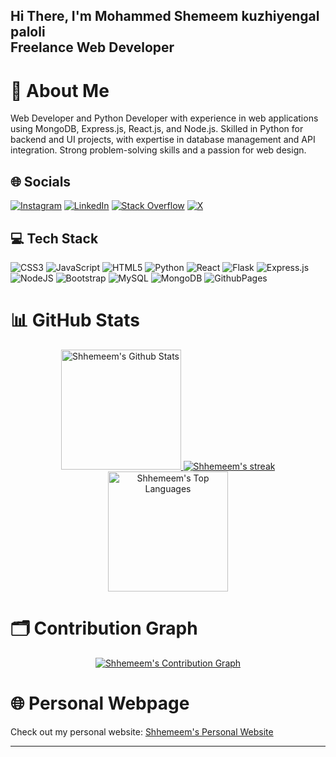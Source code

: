 <h2 align="left">Hi There, I'm Mohammed Shemeem kuzhiyengal paloli<br>Freelance Web Developer</h2>

# 💫 About Me
Web Developer and Python Developer with experience in web applications using MongoDB, Express.js, React.js, and Node.js. Skilled in Python for backend and UI projects, with expertise in database management and API integration. Strong problem-solving skills and a passion for web design.

## 🌐 Socials
[![Instagram](https://img.shields.io/badge/Instagram-%23E4405F.svg?logo=Instagram&logoColor=white)](https://www.instagram.com/_Shhemeem__/)
[![LinkedIn](https://img.shields.io/badge/LinkedIn-%230077B5.svg?logo=linkedin&logoColor=white)](https://www.linkedin.com/in/mohammed-shaheen-kp-40076b2b5/)
[![Stack Overflow](https://img.shields.io/badge/-Stackoverflow-FE7A16?logo=stack-overflow&logoColor=white)](https://stackoverflow.com/users/24054252/shaheen-kp)
[![X](https://img.shields.io/badge/X-black.svg?logo=X&logoColor=white)](https://x.com/Msk012005)

## 💻 Tech Stack
![CSS3](https://img.shields.io/badge/css3-%231572B6.svg?style=flat&logo=css3&logoColor=white)
![JavaScript](https://img.shields.io/badge/javascript-%23323330.svg?style=flat&logo=javascript&logoColor=%23F7DF1E)
![HTML5](https://img.shields.io/badge/html5-%23E34F26.svg?style=flat&logo=html5&logoColor=white)
![Python](https://img.shields.io/badge/python-3670A0?style=flat&logo=python&logoColor=ffdd54)
![React](https://img.shields.io/badge/react-%2320232a.svg?style=flat&logo=react&logoColor=%2361DAFB)
![Flask](https://img.shields.io/badge/flask-%23000.svg?style=flat&logo=flask&logoColor=white)
![Express.js](https://img.shields.io/badge/express.js-%23404d59.svg?style=flat&logo=express&logoColor=%2361DAFB)
![NodeJS](https://img.shields.io/badge/node.js-6DA55F?style=flat&logo=node.js&logoColor=white)
![Bootstrap](https://img.shields.io/badge/bootstrap-%238511FA.svg?style=flat&logo=bootstrap&logoColor=white)
![MySQL](https://img.shields.io/badge/mysql-4479A1.svg?style=flat&logo=mysql&logoColor=white)
![MongoDB](https://img.shields.io/badge/MongoDB-%234ea94b.svg?style=flat&logo=mongodb&logoColor=white)
![GithubPages](https://img.shields.io/badge/github%20pages-121013?style=flat&logo=github&logoColor=white)

# 📊 GitHub Stats
<div align="center">
  <a href="https://github.com/Shhemeem/github-readme-stats">
    <img alt="Shhemeem's Github Stats" src="https://github-readme-stats.vercel.app/api?username=Shhemeem&theme=radical&hide_border=true&include_all_commits=true&count_private=true" height="192px"/>
  </a>
  <a href="https://github.com/Shhemeem/github-readme-streak-stats">
    <img title="🔥 Get streak stats for your profile at git.io/streak-stats" alt="Shhemeem's streak" src="https://streak-stats.demolab.com/?user=Shhemeem&theme=radical&hide_border=true"/>
  </a>
  <a href="https://github.com/Shhemeem/github-readme-stats">
    <img alt="Shhemeem's Top Languages" src="https://github-readme-stats.vercel.app/api/top-langs/?username=Shhemeem&langs_count=8&layout=compact&theme=radical&hide_border=true" height="192px"/>
  </a>
</div>

# 🗂️ Contribution Graph
<div align="center">
  <a href="https://github.com/Shhemeem/github-readme-activity-graph">
    <img alt="Shhemeem's Contribution Graph" src="https://github-readme-activity-graph.vercel.app/graph/?username=Shhemeem&bg_color=1F222E&color=F8D866&line=F85D7F&point=FFFFFF&hide_border=true"/>
  </a>
</div>

# 🌐 Personal Webpage
Check out my personal website: [Shhemeem's Personal Website](https://mscode04.github.io/PERSONAL-WEBSITE/)

---

<!-- Proudly created with GPRM ( https://gprm.itsvg.in ) -->
